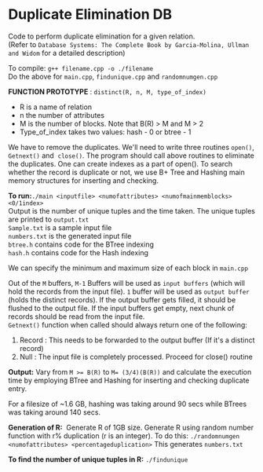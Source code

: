 # Duplicate Elimination DB

Code to perform duplicate elimination for a given relation.  
(Refer to `Database Systems: The Complete Book by Garcia-Molina, Ullman and Widom` for a detailed description)  

To compile: `g++ filename.cpp -o ./filename`  
Do the above for `main.cpp`, `findunique.cpp` and `randomnumgen.cpp`  

**FUNCTION PROTOTYPE** : `​distinct(R, n, M, type_of_index)`  
- R is a name of relation  
- n the number of attributes  
- M is the number of blocks. Note that B(R) > M and M > 2  
- Type_of_index takes two values: hash - 0 or btree - 1  
  
We have to remove the duplicates. We'll need to write three routines `open()`, `Getnext()` and​ ​ `close()`​. The program should call above routines to eliminate the duplicates. One can create indexes​​ as a part of open(). To search whether the record is duplicate or not, we use B+ Tree and Hashing main memory structures for inserting and checking.  

**To run:**`./main <inputfile> <numofattributes> <numofmainmemblocks> <0/1index>`  
Output is the number of unique tuples and the time taken. The unique tuples are printed to `output.txt`  
`Sample.txt` is a sample input file  
`numbers.txt` is the generated input file  
`btree.h` contains code for the BTree indexing  
`hash.h` contains code for the Hash indexing  

We can specify the minimum and maximum size of each block in `main.cpp`  

Out of the `M` buffers, `M-1` Buffers will be used as `input buffers` (which will hold the records from the input file). `1` buffer will be used as `output buffer` (holds the distinct records). If the output buffer gets filled, it should be flushed to the output file. If the input buffers get empty, next chunk of records should be read from the input file.  
`Getnext()` function when called should always return one of the following:  
1. Record : This needs to be forwarded to the output buffer (If it's a distinct record)  
2. Null : The input file is completely processed. Proceed for close() routine  

**Output:** Vary from `M >= B(R)` to `M= (3/4)(B(R))` and calculate the execution time by employing
BTree and Hashing for inserting and checking duplicate entry.  

For a filesize of ~1.6 GB, hashing was taking around 90 secs while BTrees was taking around 140 secs.  

**Generation of R:** ​ Generate R of 1GB size. Generate R using random number function with r% duplication (r is an integer). To do this: `./randomnumgen <numofattributes> <percentageduplication>` This generates `numbers.txt`  

**To find the number of unique tuples in R:** `./findunique`  

